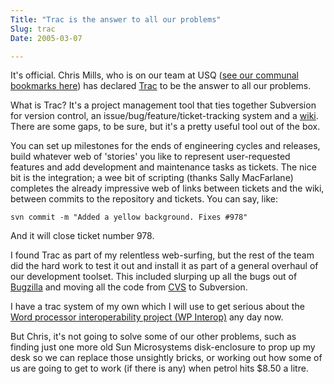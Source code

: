```yaml
---
Title: "Trac is the answer to all our problems"
Slug: trac
Date: 2005-03-07

---
```

It's official. Chris Mills, who is on our team at USQ ([see our communal
bookmarks here](http://del.icio.us/tag/usqsdt)) has declared
[Trac](http://www.edgewall.com/trac) to be the answer to all our
problems.

What is Trac? It's a project management tool that ties together
Subversion for version control, an issue/bug/feature/ticket-tracking
system and a [wiki](http://en.wikipedia.org/wiki/Wiki). There are some
gaps, to be sure, but it's a pretty useful tool out of the box.

You can set up milestones for the ends of engineering cycles and
releases, build whatever web of 'stories' you like to represent
user-requested features and add development and maintenance tasks as
tickets. The nice bit is the integration; a wee bit of scripting (thanks
Sally MacFarlane) completes the already impressive web of links between
tickets and the wiki, between commits to the repository and tickets. You
can say, like:

    svn commit -m "Added a yellow background. Fixes #978"

And it will close ticket number 978.

I found Trac as part of my relentless web-surfing, but the rest of the
team did the hard work to test it out and install it as part of a
general overhaul of our development toolset. This included slurping up
all the bugs out of [Bugzilla](http://en.wikipedia.org/wiki/Bugzilla)
and moving all the code from
[CVS](http://en.wikipedia.org/wiki/Concurrent_Versions_System) to
Subversion.

I have a trac system of my own which I will use to get serious about the
[Word processor interoperability project (WP
Interop)](http://del.icio.us/ptsefton/ptsefton+wpinterop) any day now.

But Chris, it's not going to solve some of our other problems, such as
finding just one more old Sun Microsystems disk-enclosure to prop up my
desk so we can replace those unsightly bricks, or working out how some
of us are going to get to work (if there is any) when petrol hits \$8.50
a litre.
